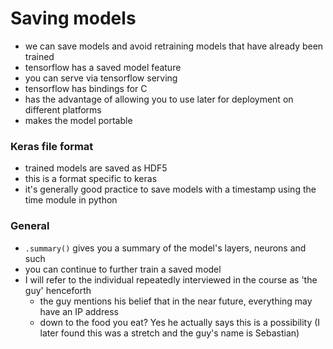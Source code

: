# Saving models
- we can save models and avoid retraining models that have already been trained
- tensorflow has a saved model feature
- you can serve via tensorflow serving
- tensorflow has bindings for C
- has the advantage of allowing you to use later for deployment on different platforms
- makes the model portable

### Keras file format
- trained models are saved as HDF5
- this is a format specific to keras
- it's generally good practice to save models with a timestamp using the time module in python

### General
- `.summary()` gives you a summary of the model's layers, neurons and such
- you can continue to further train a saved model
- I will refer to the individual repeatedly interviewed in the course as 'the guy' henceforth
    - the guy mentions his belief that in the near future, everything may have an IP address
    - down to the food you eat? Yes he actually says this is a possibility (I later found this was a stretch and the guy's name is Sebastian)